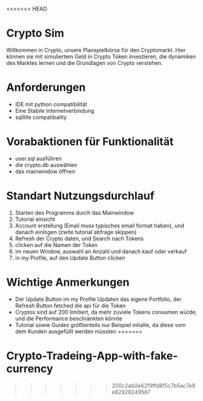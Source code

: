 <<<<<<< HEAD
# Crypto Sim

Willkommen in Crypto, unsere Planspielbörse für den Cryptomarkt. Hier können sie mit simuliertem Geld in Crypto Token investieren, die dynamiken des Marktes lernen und die Grundlagen von Crypto verstehen.

# Anforderungen
 - IDE mit python compatibilität
 - Eine Stabile Internetverbindung
 - sqlllite compatibality

# Vorabaktionen für Funktionalität
 - user.sql ausführen
 - die crypto.db auswählen
 - das mainwindow öffnen

# Standart Nutzungsdurchlauf
 1. Starten des Programms durch das Mainwindow
 2. Tutorial einsicht
 3. Account erstellung (Email muss typisches email format haben), und danach einlogen (zwite tutorial abfrage skippen)
 4. Refresh der Crypto daten, und Search nach Tokens
 5. clicken auf die Namen der Token
 6. im neuen Window, auswahl an Anzahl und danach kauf oder verkauf
 7. in my Profile, auf den Update Button clicken

# Wichtige Anmerkungen
- Der Update Button im my Profile Updaten das eigene Portfolio, der Refresh Button fetched die api für die Token
- Cryptos sind auf 200 limitiert, da mehr zuviele Tokens consumen würde, und die Performance beschränkten könnte
- Tutorial sowie Guides größtenteils nur Beispiel inhalte, da diese vom dem Kunden ausgefüllt werden müssten
=======
# Crypto-Tradeing-App-with-fake-currency
>>>>>>> 200c2ab0e62f9ffd8f5c7b5ac7e9e82928249587
